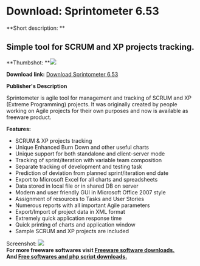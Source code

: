 # Download: Sprintometer 6.53

**Short description: **

## Simple tool for SCRUM and XP projects tracking.

  
**Thumbshot: **![](http://www.freewarefiles.com/screenshot/sprintometer2_md.jpg)   
  
**Download link:** [Download Sprintometer 6.53](http://freesoftwares.boysofts.com/Sprintometer_program_45856.html)  
  

**Publisher's Description**  
  

Sprintometer is agile tool for management and tracking of SCRUM and XP
(Extreme Programming) projects. It was originally created by people working on
Agile projects for their own purposes and now is available as freeware
product.

**Features:**

  * SCRUM & XP projects tracking 
  * Unique Enhanced Burn Down and other useful charts 
  * Unique support for both standalone and client-server mode 
  * Tracking of sprint/iteration with variable team composition 
  * Separate tracking of development and testing task 
  * Prediction of deviation from planned sprint/iteration end date 
  * Export to Microsoft Excel for all charts and spreadsheets 
  * Data stored in local file or in shared DB on server 
  * Modern and user friendly GUI in Microsoft Office 2007 style 
  * Assignment of resources to Tasks and User Stories 
  * Numerous reports with all important Agile parameters 
  * Export/Import of project data in XML format 
  * Extremely quick application response time 
  * Quick printing of charts and application window 
  * Sample SCRUM and XP projects are included 

  
  
Screenshot: ![](http://www.freewarefiles.com/screenshot/sprintometer2.jpg)  
**For more freeware softwares visit [Freeware software downloads.](http://freesoftwares.boysofts.com/)**   
**And [Free softwares and php script downloads.](http://www.boysofts.com/)**


